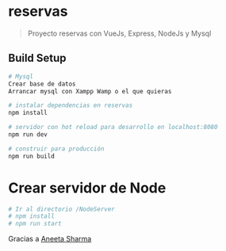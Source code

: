 # reservas

> Proyecto reservas con VueJs, Express, NodeJs y Mysql

## Build Setup

``` bash
# Mysql
Crear base de datos
Arrancar mysql con Xampp Wamp o el que quieras

# instalar dependencias en reservas
npm install

# servidor con hot reload para desarrollo en localhost:8080
npm run dev

# construir para producción
npm run build
```

# Crear servidor de Node

``` bash
# Ir al directorio /NodeServer
# npm install
# npm run start
```
Gracias a [Aneeta Sharma](https://medium.com/@anaida07/mevn-stack-application-part-1-3a27b61dcae0)